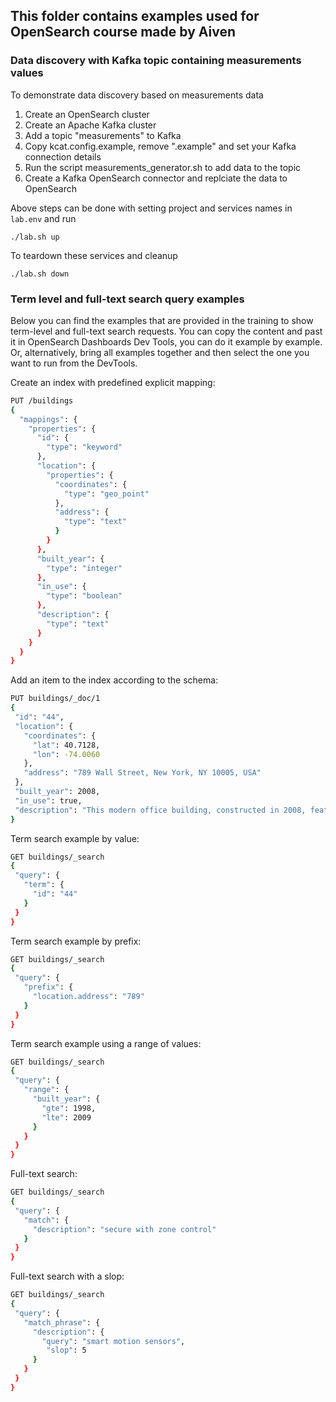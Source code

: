 ## This folder contains examples used for OpenSearch course made by Aiven

### Data discovery with Kafka topic containing measurements values

To demonstrate data discovery based on measurements data

1. Create an OpenSearch cluster
2. Create an Apache Kafka cluster
3. Add a topic "measurements" to Kafka
4. Copy kcat.config.example, remove ".example" and set your Kafka connection details
5. Run the script measurements_generator.sh to add data to the topic
6. Create a Kafka OpenSearch connector and replciate the data to OpenSearch

Above steps can be done with setting project and services names in `lab.env` and run
```
./lab.sh up
```

To teardown these services and cleanup
```
./lab.sh down
```

### Term level and full-text search query examples

Below you can find the examples that are provided in the training to show term-level and full-text search requests.
You can copy the content and past it in OpenSearch Dashboards Dev Tools, you can do it example by example. Or, alternatively, bring all examples together and then select the one you want to run from the DevTools.

Create an index with predefined explicit mapping:
```bash
PUT /buildings
{
  "mappings": {
    "properties": {
      "id": {
        "type": "keyword"
      },
      "location": {
        "properties": {
          "coordinates": {
            "type": "geo_point"
          },
          "address": {
            "type": "text"
          }
        }
      },
      "built_year": {
        "type": "integer"
      },
      "in_use": {
        "type": "boolean"
      },
      "description": {
        "type": "text"
      }
    }
  }
}
```

Add an item to the index according to the schema:
```bash
PUT buildings/_doc/1
{
 "id": "44",
 "location": {
   "coordinates": {
     "lat": 40.7128,
     "lon": -74.0060
   },
   "address": "789 Wall Street, New York, NY 10005, USA"
 },
 "built_year": 2008,
 "in_use": true,
 "description": "This modern office building, constructed in 2008, features advanced building management systems designed for efficient operations and maintenance. It includes a HVAC system with zoned controls for personalized comfort and energy savings, and a smart lighting system with motion sensors for optimal energy usage."
}
```

Term search example by value:
```bash
GET buildings/_search
{
 "query": {
   "term": {
     "id": "44"
   }
 }
}
```

Term search example by prefix:
```bash
GET buildings/_search
{
 "query": {
   "prefix": {
     "location.address": "789"
   }
 }
}
```

Term search example using a range of values:
```bash
GET buildings/_search
{
 "query": {
   "range": {
     "built_year": {
       "gte": 1998,
       "lte": 2009
     }
   }
 }
}
```

Full-text search:
```bash
GET buildings/_search
{
 "query": {
   "match": {
     "description": "secure with zone control"
   }
 }
}
```

Full-text search with a slop:
```bash
GET buildings/_search
{
 "query": {
   "match_phrase": {
     "description": {
       "query": "smart motion sensors",
        "slop": 5
     }
   }
 }
}
```



